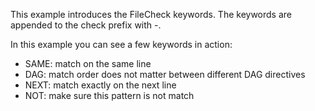 This example introduces the FileCheck keywords.
The keywords are appended to the check prefix with -<keyword>.

In this example you can see a few keywords in action:
- SAME: match on the same line
- DAG: match order does not matter between different DAG directives
- NEXT: match exactly on the next line
- NOT: make sure this pattern is not match
